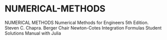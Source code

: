 # NUMERICAL-METHODS
NUMERICAL METHODS
Numerical Methods for Engineers 5th Edition. Steven C. Chapra. Berger Chair
Newton-Cotes Integration Formulas
Student Solutions Manual with Julia
